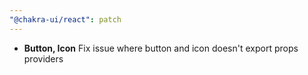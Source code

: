 ```yaml
---
"@chakra-ui/react": patch
---
```


- **Button, Icon** Fix issue where button and icon doesn't export props
  providers
